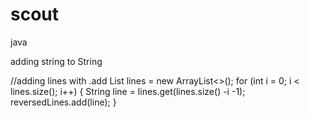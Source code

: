 # scout
java

adding string to String<List>

//adding lines with .add
List<String> lines = new ArrayList<>();
    for (int i = 0; i < lines.size(); i++) {
        String line = lines.get(lines.size() -i -1);
        reversedLines.add(line);
      }
